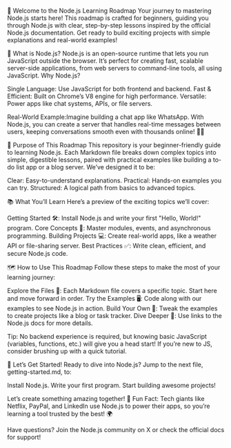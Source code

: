 🚀 Welcome to the Node.js Learning Roadmap
Your journey to mastering Node.js starts here! This roadmap is crafted for beginners, guiding you through Node.js with clear, step-by-step lessons inspired by the official Node.js documentation. Get ready to build exciting projects with simple explanations and real-world examples!

🌟 What is Node.js?
Node.js is an open-source runtime that lets you run JavaScript outside the browser. It’s perfect for creating fast, scalable server-side applications, from web servers to command-line tools, all using JavaScript.
Why Node.js?

Single Language: Use JavaScript for both frontend and backend.
Fast & Efficient: Built on Chrome’s V8 engine for high performance.
Versatile: Power apps like chat systems, APIs, or file servers.

Real-World Example:Imagine building a chat app like WhatsApp. With Node.js, you can create a server that handles real-time messages between users, keeping conversations smooth even with thousands online! 📱💬

🎯 Purpose of This Roadmap
This repository is your beginner-friendly guide to learning Node.js. Each Markdown file breaks down complex topics into simple, digestible lessons, paired with practical examples like building a to-do list app or a blog server. We’ve designed it to be:

Clear: Easy-to-understand explanations.
Practical: Hands-on examples you can try.
Structured: A logical path from basics to advanced topics.

📚 What You’ll Learn
Here’s a preview of the exciting topics we’ll cover:

Getting Started 🛠️: Install Node.js and write your first "Hello, World!" program.
Core Concepts 🧠: Master modules, events, and asynchronous programming.
Building Projects 💻: Create real-world apps, like a weather API or file-sharing server.
Best Practices ✅: Write clean, efficient, and secure Node.js code.

🗺️ How to Use This Roadmap
Follow these steps to make the most of your learning journey:

Explore the Files 📂: Each Markdown file covers a specific topic. Start here and move forward in order.
Try the Examples 🖥️: Code along with our examples to see Node.js in action.
Build Your Own 🚧: Tweak the examples to create projects like a blog or task tracker.
Dive Deeper 🔗: Use links to the Node.js docs for more details.

Tip: No backend experience is required, but knowing basic JavaScript (variables, functions, etc.) will give you a head start! If you’re new to JS, consider brushing up with a quick tutorial.

🎉 Let’s Get Started!
Ready to dive into Node.js? Jump to the next file, getting-started.md, to:

Install Node.js.
Write your first program.
Start building awesome projects!

Let’s create something amazing together! 🚀
Fun Fact: Tech giants like Netflix, PayPal, and LinkedIn use Node.js to power their apps, so you’re learning a tool trusted by the best! 🌍

Have questions? Join the Node.js community on X or check the official docs for support!

